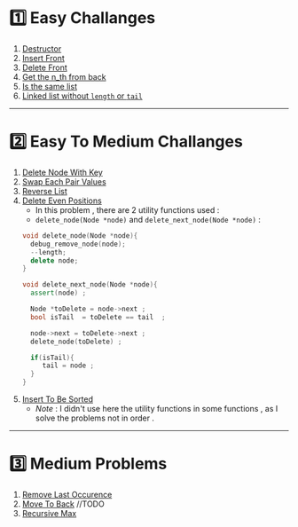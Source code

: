 # 1️⃣ Easy Challanges

1. [Destructor](/DS/Single%20Linked%20List/List.hpp#L184-L195) 
2. [Insert Front](/DS/Single%20Linked%20List/Easy/InsertFront.cpp)
3. [Delete Front](/DS/Single%20Linked%20List/Easy/PopFront.cpp)
4. [Get the n_th from back](/DS/Single%20Linked%20List/Easy%20To%20Medium/ValueFromEnd.cpp)
5. [Is the same list](/DS/Single%20Linked%20List/Easy%20To%20Medium/IsSame.cpp)
6. [Linked list without `length` or  `tail`](/DS/Single%20Linked%20List/NoTail.hpp)
---
# 2️⃣ Easy To Medium Challanges
1. [Delete Node With Key](/DS/Single%20Linked%20List/List.hpp#L528-L543)
2. [Swap Each Pair Values](/DS/Single%20Linked%20List/List.hpp#L545-L564)
3. [Reverse List](/DS/Single%20Linked%20List/List.hpp#L566-L585)
4. [Delete Even Positions](/Ds/Single%20Linked%20List/List.hpp#L588-L602)
   - In this problem , there are 2 utility functions used :
    -  `delete_node(Node *node)` and `delete_next_node(Node *node)` :
    ```CPP
   void delete_node(Node *node){
      debug_remove_node(node);
      --length;
      delete node;
   }

   void delete_next_node(Node *node){
      assert(node) ; 

      Node *toDelete = node->next ; 
      bool isTail  = toDelete == tail  ; 

      node->next = toDelete->next ; 
      delete_node(toDelete) ; 

      if(isTail){
         tail = node ; 
      }
   }
      ```
5.  [Insert To Be Sorted](/DS/Single%20Linked%20List/List.hpp#L604-L650)
      - _Note_ : I didn't use here the utility functions in some functions , as I solve the problems not in order . 

---
# 3️⃣ Medium Problems 
1. [Remove Last Occurence](/DS/Single%20Linked%20List/Medium/RemoveLastOcc.cpp)
2. [Move To Back](/DS/Single%20Linked%20List/Medium/MoveToBack.cpp) //TODO
3. [Recursive Max](/DS/Single%20Linked%20List/Medium/max.cpp)